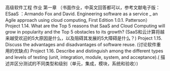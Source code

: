 高级软件工程 作业
第一章 （书面作业，中英文回答都可以，参考文献电子版：ESaaS ：Armando Fox and David. Engineering software as a service _ an Agile approach using cloud computing, First Edition 1.0.1.  Patterson）
Project 1.14. What are the Top 5 reasons that SaaS and Cloud Computing will grow in popularity and the Top 5 obstacles to its growth? (SaaS和云计算将越来越受欢迎的5大原因是什么，以及阻碍其发展的5大障碍是什么？)
Project 1.15. Discuss the advantages and disadvantages of software reuse. (讨论软件重用的优缺点)
Project 1.16. Describe and distinguish among the different types and levels of testing (unit, integration, module, system, and acceptance).( 描述并区分测试的不同类型和级别（单元，集成，模块，系统和验收）)
